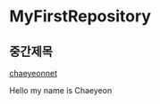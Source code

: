 # MyFirstRepository

## 중간제목
[chaeyeonnet](https://github.com/Chaeyeon0612 "chaeyeonnet")

Hello my name is Chaeyeon
